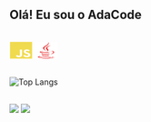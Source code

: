   ## Olá! Eu sou o AdaCode


<div style="display: inline_block"><br>
  <img aling="center" alt="ada-Java" height="30" width="40" src="https://raw.githubusercontent.com/devicons/devicon/master/icons/javascript/javascript-plain.svg">
  <img aling="center" alt="ada-Java" height="30" width="40" src="https://raw.githubusercontent.com/devicons/devicon/master/icons/java/java-plain.svg">
</div>

  ##

![Top Langs](https://github-readme-stats-git-masterrstaa-rickstaa.vercel.app/api/top-langs/?username=AdaCode-two&layout=compact&bg_color=000&border_color=000000&title_color=800000&text_color=FFF)

  ##

<div>
  <a href = "mailto:rfelliphy.dev@gmail.com"><img src="https://img.shields.io/badge/-Gmail-000?style=for-the-badge&logo=gmail&logoColor=white" target="_blank"></a>
  <a href="https://www.linkedin.com/in/robson-felliphy-1065a4351/" target="_blank"><img src="https://img.shields.io/badge/-LinkedIn-000?style=for-the-badge&logo=linkedin&logoColor=white" target="_blank"></a>
  
</div>


